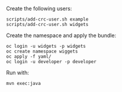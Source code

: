 

Create the following users:

```
scripts/add-crc-user.sh example
scripts/add-crc-user.sh widgets
```
  

Create the namespace and apply the bundle:
```
oc login -u widgets -p widgets
oc create namespace wiggets
oc apply -f yaml/
oc login -u developer -p developer

```

Run with:
```
mvn exec:java
```
